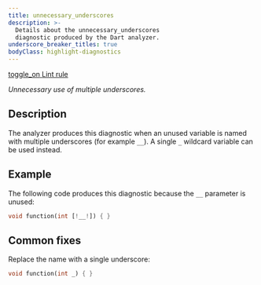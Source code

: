```yaml
---
title: unnecessary_underscores
description: >-
  Details about the unnecessary_underscores
  diagnostic produced by the Dart analyzer.
underscore_breaker_titles: true
bodyClass: highlight-diagnostics
---
```


<div class="tags">
  <a class="tag-label"
      href="/tools/linter-rules/unnecessary_underscores"
      title="Learn about the lint rule that enables this diagnostic."
      aria-label="Learn about the lint rule that enables this diagnostic."
      target="_blank">
    <span class="material-symbols" aria-hidden="true">toggle_on</span>
    <span>Lint rule</span>
  </a>
</div>

_Unnecessary use of multiple underscores._

## Description

The analyzer produces this diagnostic when an unused variable is named
with multiple underscores (for example `__`). A single `_` wildcard variable
can be used instead.

## Example

The following code produces this diagnostic because the `__` parameter is unused:

```dart
void function(int [!__!]) { }
```

## Common fixes

Replace the name with a single underscore:

```dart
void function(int _) { }
```
